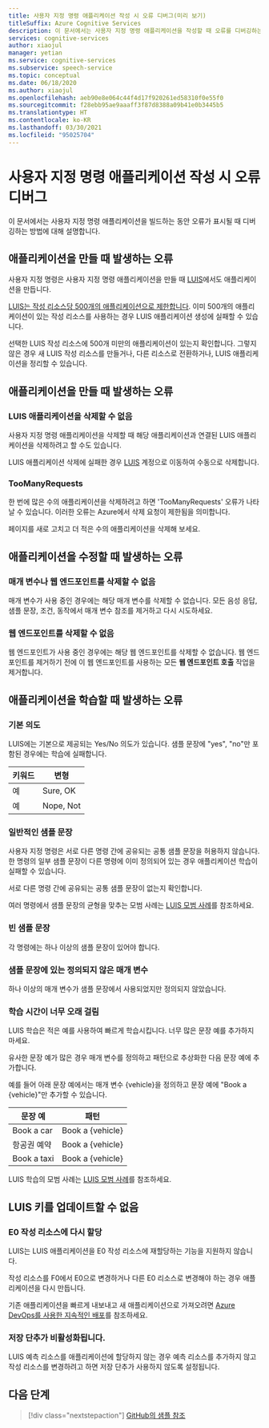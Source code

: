 ```yaml
---
title: 사용자 지정 명령 애플리케이션 작성 시 오류 디버그(미리 보기)
titleSuffix: Azure Cognitive Services
description: 이 문서에서는 사용자 지정 명령 애플리케이션을 작성할 때 오류를 디버깅하는 방법에 대해 알아봅니다.
services: cognitive-services
author: xiaojul
manager: yetian
ms.service: cognitive-services
ms.subservice: speech-service
ms.topic: conceptual
ms.date: 06/18/2020
ms.author: xiaojul
ms.openlocfilehash: aeb90e8e064c44f4d17f920261ed58310f0e55f0
ms.sourcegitcommit: f28ebb95ae9aaaff3f87d8388a09b41e0b3445b5
ms.translationtype: HT
ms.contentlocale: ko-KR
ms.lasthandoff: 03/30/2021
ms.locfileid: "95025704"
---
```

# <a name="debug-errors-when-authoring-a-custom-commands-application"></a>사용자 지정 명령 애플리케이션 작성 시 오류 디버그

이 문서에서는 사용자 지정 명령 애플리케이션을 빌드하는 동안 오류가 표시될 때 디버깅하는 방법에 대해 설명합니다. 

## <a name="errors-when-creating-an-application"></a>애플리케이션을 만들 때 발생하는 오류
사용자 지정 명령은 사용자 지정 명령 애플리케이션을 만들 때 [LUIS](https://www.luis.ai/)에서도 애플리케이션을 만듭니다. 

[LUIS는 작성 리소스당 500개의 애플리케이션으로 제한합니다](../luis/luis-limits.md). 이미 500개의 애플리케이션이 있는 작성 리소스를 사용하는 경우 LUIS 애플리케이션 생성에 실패할 수 있습니다. 

선택한 LUIS 작성 리소스에 500개 미만의 애플리케이션이 있는지 확인합니다. 그렇지 않은 경우 새 LUIS 작성 리소스를 만들거나, 다른 리소스로 전환하거나, LUIS 애플리케이션을 정리할 수 있습니다.  

## <a name="errors-when-deleting-an-application"></a>애플리케이션을 만들 때 발생하는 오류
### <a name="cant-delete-luis-application"></a>LUIS 애플리케이션을 삭제할 수 없음
사용자 지정 명령 애플리케이션을 삭제할 때 해당 애플리케이션과 연결된 LUIS 애플리케이션을 삭제하려고 할 수도 있습니다.

LUIS 애플리케이션 삭제에 실패한 경우 [LUIS](https://www.luis.ai/) 계정으로 이동하여 수동으로 삭제합니다.

### <a name="toomanyrequests"></a>TooManyRequests
한 번에 많은 수의 애플리케이션을 삭제하려고 하면 'TooManyRequests' 오류가 나타날 수 있습니다. 이러한 오류는 Azure에서 삭제 요청이 제한됨을 의미합니다. 

페이지를 새로 고치고 더 적은 수의 애플리케이션을 삭제해 보세요.

## <a name="errors-when-modifying-an-application"></a>애플리케이션을 수정할 때 발생하는 오류

### <a name="cant-delete-a-parameter-or-a-web-endpoint"></a>매개 변수나 웹 엔드포인트를 삭제할 수 없음
매개 변수가 사용 중인 경우에는 해당 매개 변수를 삭제할 수 없습니다. 모든 음성 응답, 샘플 문장, 조건, 동작에서 매개 변수 참조를 제거하고 다시 시도하세요.

### <a name="cant-delete-a-web-endpoint"></a>웹 엔드포인트를 삭제할 수 없음
웹 엔드포인트가 사용 중인 경우에는 해당 웹 엔드포인트를 삭제할 수 없습니다. 웹 엔드포인트를 제거하기 전에 이 웹 엔드포인트를 사용하는 모든 **웹 엔드포인트 호출** 작업을 제거합니다.

## <a name="errors-when-training-an-application"></a>애플리케이션을 학습할 때 발생하는 오류
### <a name="built-in-intents"></a>기본 의도
LUIS에는 기본으로 제공되는 Yes/No 의도가 있습니다. 샘플 문장에 "yes", "no"만 포함된 경우에는 학습에 실패합니다. 

| 키워드 | 변형 | 
| ------- | --------- | 
| 예 | Sure, OK |
| 예 | Nope, Not | 

### <a name="common-sample-sentences"></a>일반적인 샘플 문장
사용자 지정 명령은 서로 다른 명령 간에 공유되는 공통 샘플 문장을 허용하지 않습니다. 한 명령의 일부 샘플 문장이 다른 명령에 이미 정의되어 있는 경우 애플리케이션 학습이 실패할 수 있습니다. 

서로 다른 명령 간에 공유되는 공통 샘플 문장이 없는지 확인합니다. 

여러 명령에서 샘플 문장의 균형을 맞추는 모범 사례는 [LUIS 모범 사례](../luis/luis-concept-best-practices.md)를 참조하세요.

### <a name="empty-sample-sentences"></a>빈 샘플 문장
각 명령에는 하나 이상의 샘플 문장이 있어야 합니다.

### <a name="undefined-parameter-in-sample-sentences"></a>샘플 문장에 있는 정의되지 않은 매개 변수
하나 이상의 매개 변수가 샘플 문장에서 사용되었지만 정의되지 않았습니다.

### <a name="training-takes-too-long"></a>학습 시간이 너무 오래 걸림
LUIS 학습은 적은 예를 사용하여 빠르게 학습시킵니다. 너무 많은 문장 예를 추가하지 마세요. 

유사한 문장 예가 많은 경우 매개 변수를 정의하고 패턴으로 추상화한 다음 문장 예에 추가합니다.

예를 들어 아래 문장 예에서는 매개 변수 {vehicle}을 정의하고 문장 예에 "Book a {vehicle}"만 추가할 수 있습니다.

| 문장 예 | 패턴 | 
| ------- | ------- | 
| Book a car | Book a {vehicle} | 
| 항공권 예약 | Book a {vehicle} |
| Book a taxi | Book a {vehicle} |

LUIS 학습의 모범 사례는 [LUIS 모범 사례](../luis/luis-concept-best-practices.md)를 참조하세요.

## <a name="cant-update-luis-key"></a>LUIS 키를 업데이트할 수 없음
### <a name="reassign-to-e0-authoring-resource"></a>E0 작성 리소스에 다시 할당
LUIS는 LUIS 애플리케이션을 E0 작성 리소스에 재할당하는 기능을 지원하지 않습니다.

작성 리소스를 F0에서 E0으로 변경하거나 다른 E0 리소스로 변경해야 하는 경우 애플리케이션을 다시 만듭니다. 

기존 애플리케이션을 빠르게 내보내고 새 애플리케이션으로 가져오려면 [Azure DevOps를 사용한 지속적인 배포](./how-to-custom-commands-deploy-cicd.md)를 참조하세요.

### <a name="save-button-is-disabled"></a>저장 단추가 비활성화됩니다.
LUIS 예측 리소스를 애플리케이션에 할당하지 않는 경우 예측 리소스를 추가하지 않고 작성 리소스를 변경하려고 하면 저장 단추가 사용하지 않도록 설정됩니다.

## <a name="next-steps"></a>다음 단계

> [!div class="nextstepaction"]
> [GitHub의 샘플 참조](https://aka.ms/speech/cc-samples)